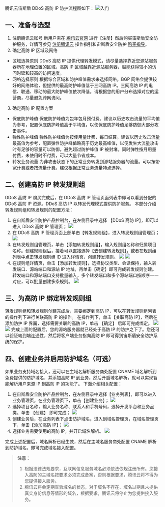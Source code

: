 腾讯云宙斯盾 DDoS 高防 IP 防护流程图如下：
![入门](https://main.qcloudimg.com/raw/13df5d31ad80a6cacb5bb9ee3366e639.png)
## 一、准备与选型
1. 注册腾讯云账号
新用户需在 [腾讯云官网](https://cloud.tencent.com/) 进行【注册】然后购买宙斯盾安全防护服务，详情可参见 [注册腾讯云](https://cloud.tencent.com/document/product/378/9603) 操作指引和宙斯盾安全防护 [购买指导]()。
2. 确定高防 IP 区域及网络
 - 区域选择原则
DDoS 高防 IP 提供代理转发模式，请尽量选择靠近您源站服务器所在地理位置的区域。高防 IP 区域越靠近源站服务器，越能获得较小的访问时延和较高的访问速度。
 - 网络选择原则
根据综合区域和防护峰值需求来选择网络。BGP 网络会提供较好的网络体验，但提供的最高防护峰值低于三网高防 IP。三网高防 IP 的电信、联通、移动的最大防护峰值依次降低，请根据您的用户分布选择对应的运营商，尽量避免跨网访问。
3. 确定高防 IP 配置方案
 - 保底防护峰值
 保底防护峰值为包年包月预付费。建议以历史攻击流量的平均值为参考，配置保底防护峰值高于平均值，以使保底防护峰值足够防御大部分攻击事件。
 - 弹性防护峰值
 弹性防护峰值为按使用量计费，每日结算。建议以历史攻击流量最高值为参考，配置弹性防护峰值略高于历史最高峰值，以便发生大流量攻击时有足够的容量可以防御，避免超过防护峰值 IP 被封堵。同时弹性按月用量付费，未使用时不付费，可以大量节省成本。
 - 转发业务流量
 为非攻击状态下的正常业务转发到源站服务器的流量。可以按带宽计费或者按流量计费。建议根据正常业务流量特点选择。

## 二、创建高防 IP 转发规则组

DDoS 高防 IP 购买完成后，在 DDoS 高防 IP 管理页面列表中即可以看到分配的 DDoS 高防 IP 资源。DDoS 高防 IP 以转发代理模式提供防护服务。
本部分介绍转发规则组和转发规则的配置方法：
1. 在宙斯盾安全防护产品控制台，在左侧目录中选择 【DDoS 高防 IP】，即可以进入 DDoS 高防 IP 管理页；
 ![](https://i.imgur.com/Jl7I2Rm.jpg)
2. 在 DDoS 高防 IP 管理页面上部单击【转发规则组】，进入转发规则组管理页；
 ![](https://i.imgur.com/MsqFmaW.jpg)
3. 在转发规则组管理页，单击【添加转发规则组】，输入规则组名称和归属项目名称。创建规则组后，接着可以直接选择【去创建转发规则】，或者在规则组列表中点击转发规则组 ID 进入详情页，创建转发规则。
 ![](https://i.imgur.com/39tqC3z.jpg)
 ![](https://i.imgur.com/PY5rOkh.jpg)
4. 在规则组详情页，单击【添加转发规则】，选择协议类型、会话保持，输入转发端口、源站端口和源站 IP 地址，再单击【确定】即可完成转发规则创建。
转发端口和源站端口支持批量输入，多个转发端口和多个源站端口按顺序一一对应，可以批量创建多条规则。
 ![](https://i.imgur.com/qSdOS2p.jpg)

## 三、为高防 IP 绑定转发规则组
转发规则组和转发规则创建完成后，需要绑定到高防 IP，可以在转发规则组列表的操作列下进行关联高防 IP 的操作。
在操作列下，单击【关联高防 IP】，然后在添加防护 IP 界面，选择需要关联的高防 IP，单击 【确定】 后即可完成绑定。
![](https://i.imgur.com/9MSxCEJ.jpg)
![](https://i.imgur.com/AEJdO9K.jpg)
完成上面的配置后，您的源站服务器就已经处于高防 IP 的防护之下了。您还可以验证端到端连通性，然后将客户端业务指向高防 IP 即可得到宙斯盾安全防护系统的保护。

## 四、创建业务并启用防护域名（可选）
如果业务支持域名接入，还可以在主域名解析服务商处配置 CNAME 域名解析到免费提供的防护域名，并添加高防 IP 到业务，然后开启域名解析，就可以实现智能解析用户来源 IP 到高防 IP 的功能了。
下面介绍相关配置：
1. 在宙斯盾安全防护产品控制台，在左侧目录中选择【业务列表】，即可以进入业务管理页，在业务管理页下，单击【创建业务】；
 ![](https://i.imgur.com/PWJONt5.jpg)
2. 选择项目名称，输入业务名称、联系人和手机号码，选择开发平台和业务品类。单击 【创建】 即可完成；
 ![](https://i.imgur.com/PVt4Wjz.jpg)
3. 创建业务后，在业务列表下点击防护域名，进入到域名管理页，在域名管理页下，单击【添加高防 IP】；
 ![](https://main.qcloudimg.com/raw/a9bae728b04fc82fce3e97d6544bb2b9.png)
4. 选择业务需要使用的高防 IP，并开启域名解析。
 ![](https://i.imgur.com/UetB42r.jpg)

完成上述配置后，域名解析已经生效，然后在主域名服务商处配置 CNAME 解析到防护域名，即可完成域名接入配置。
>**注意：**
>1. 根据法律法规要求，互联网信息服务域名必须依法依规注册所有。您接入高防的主域名按要求必须完成备案，否则根据要求，腾讯云将不得为您提供接入服务。
> 2. 腾讯云将会定期查验域名的状态，对于域名不存在、域名过期且未提供真实身份信息等情形的域名，根据要求，腾讯云将停止为您提供接入服务。
